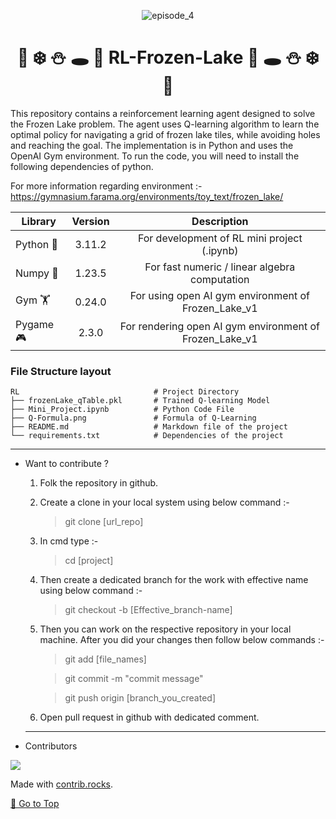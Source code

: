 <a id="top"></a>
<p align="center">
  <img src="https://user-images.githubusercontent.com/69793689/234189847-c582581a-2947-4b27-99e8-20b4a51221ed.gif" alt="episode_4">
</p>

# <div align="center"> :ocean: :snowflake: :snowman: :hole: :dart:  RL-Frozen-Lake :dart: :hole: :snowman: :snowflake: :ocean: </div>

This repository contains a reinforcement learning agent designed to solve the Frozen Lake problem. The agent uses Q-learning algorithm to learn the optimal policy for navigating a grid of frozen lake tiles, while avoiding holes and reaching the goal. The implementation is in Python and uses the OpenAI Gym environment. To run the code, you will need to install the following dependencies of python.

For more information regarding environment :-
https://gymnasium.farama.org/environments/toy_text/frozen_lake/

<div align="center">
	
| Library   |      Version      |  Description |
|----------|:-------------:|:------:|
| Python 🐍 | 3.11.2 | For development of RL mini project (.ipynb) |
| Numpy :runner: | 1.23.5 | For fast numeric / linear algebra computation |
| Gym :weight_lifting: | 0.24.0 | For using open AI gym environment of Frozen_Lake_v1 |
| Pygame :video_game: | 2.3.0 | For rendering open AI gym environment of Frozen_Lake_v1 |

</div>

### File Structure layout

    RL                              # Project Directory
    ├── frozenLake_qTable.pkl       # Trained Q-learning Model
    ├── Mini_Project.ipynb          # Python Code File
    ├── Q-Formula.png               # Formula of Q-Learning
    ├── README.md                   # Markdown file of the project
    └── requirements.txt            # Dependencies of the project
---
- Want to contribute ?

    1) Folk the repository in github.

    2) Create a clone in your local system using below command :-

	    > git clone [url_repo]
	
    3) In cmd type :- 

	    > cd [project]

    4) Then create a dedicated branch for the work with effective name using below command :-

	    > git checkout -b [Effective_branch-name]

    5) Then you can work on the respective repository in your local machine. After you did your changes then follow below commands :-

	    > git add [file_names]  

	    > git commit -m "commit message"  

	    > git push origin [branch_you_created]  
        
    6) Open pull request in github with dedicated comment.  
    
    ---
- Contributors
  
<a href="https://github.com/Viddesh1/RL/graphs/contributors">
  <img src="https://contrib.rocks/image?repo=Viddesh1/RL" />
</a>

Made with [contrib.rocks](https://contrib.rocks).

[🔼 Go to Top](#top)